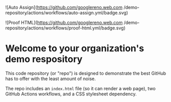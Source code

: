 ![Auto Assign](https://github.com/googlereno.web.com /demo-repository/actions/workflows/auto-assign.yml/badge.svg)

![Proof HTML](https://github.com/googlereno.web.com /demo-repository/actions/workflows/proof-html.yml/badge.svg)

# Welcome to your organization's demo respository
This code repository (or "repo") is designed to demonstrate the best GitHub has to offer with the least amount of noise.

The repo includes an `index.html` file (so it can render a web page), two GitHub Actions workflows, and a CSS stylesheet dependency.

